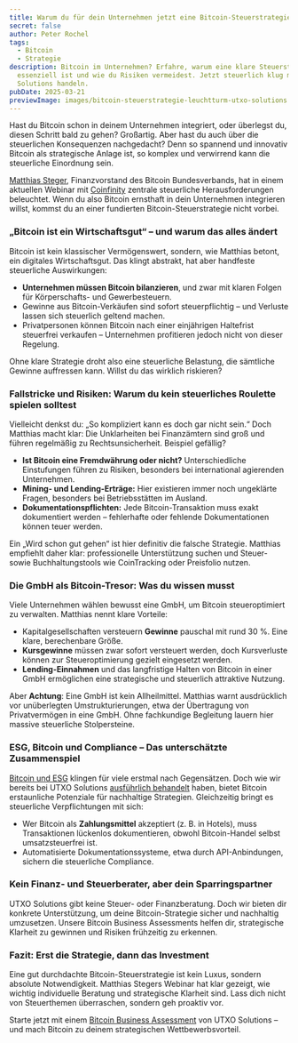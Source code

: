 ```yaml
---
title: Warum du für dein Unternehmen jetzt eine Bitcoin-Steuerstrategie brauchst
secret: false
author: Peter Rochel
tags:
  - Bitcoin
  - Strategie
description: Bitcoin im Unternehmen? Erfahre, warum eine klare Steuerstrategie
  essenziell ist und wie du Risiken vermeidest. Jetzt steuerlich klug mit UTXO
  Solutions handeln.
pubDate: 2025-03-21
previewImage: images/bitcoin-steuerstrategie-leuchtturm-utxo-solutions.webp
---
```

Hast du Bitcoin schon in deinem Unternehmen integriert, oder überlegst du, diesen Schritt bald zu gehen? Großartig. Aber hast du auch über die steuerlichen Konsequenzen nachgedacht? Denn so spannend und innovativ Bitcoin als strategische Anlage ist, so komplex und verwirrend kann die steuerliche Einordnung sein.

[Matthias Steger](https://bitcoin-bundesverband.de/team/matthias-steger/), Finanzvorstand des Bitcoin Bundesverbands, hat in einem aktuellen Webinar mit [Coinfinity](https://coinfinity.co) zentrale steuerliche Herausforderungen beleuchtet. Wenn du also Bitcoin ernsthaft in dein Unternehmen integrieren willst, kommst du an einer fundierten Bitcoin-Steuerstrategie nicht vorbei.

### „Bitcoin ist ein Wirtschaftsgut“ – und warum das alles ändert

Bitcoin ist kein klassischer Vermögenswert, sondern, wie Matthias betont, ein digitales Wirtschaftsgut. Das klingt abstrakt, hat aber handfeste steuerliche Auswirkungen:

* **Unternehmen müssen Bitcoin bilanzieren**, und zwar mit klaren Folgen für Körperschafts- und Gewerbesteuern.
* Gewinne aus Bitcoin-Verkäufen sind sofort steuerpflichtig – und Verluste lassen sich steuerlich geltend machen.
* Privatpersonen können Bitcoin nach einer einjährigen Haltefrist steuerfrei verkaufen – Unternehmen profitieren jedoch nicht von dieser Regelung.

Ohne klare Strategie droht also eine steuerliche Belastung, die sämtliche Gewinne auffressen kann. Willst du das wirklich riskieren?

### Fallstricke und Risiken: Warum du kein steuerliches Roulette spielen solltest

Vielleicht denkst du: „So kompliziert kann es doch gar nicht sein.“ Doch Matthias macht klar: Die Unklarheiten bei Finanzämtern sind groß und führen regelmäßig zu Rechtsunsicherheit. Beispiel gefällig?

* **Ist Bitcoin eine Fremdwährung oder nicht?** Unterschiedliche Einstufungen führen zu Risiken, besonders bei international agierenden Unternehmen.
* **Mining- und Lending-Erträge:** Hier existieren immer noch ungeklärte Fragen, besonders bei Betriebsstätten im Ausland.
* **Dokumentationspflichten:** Jede Bitcoin-Transaktion muss exakt dokumentiert werden – fehlerhafte oder fehlende Dokumentationen können teuer werden.

Ein „Wird schon gut gehen“ ist hier definitiv die falsche Strategie. Matthias empfiehlt daher klar: professionelle Unterstützung suchen und Steuer- sowie Buchhaltungstools wie CoinTracking oder Preisfolio nutzen.

### Die GmbH als Bitcoin-Tresor: Was du wissen musst

Viele Unternehmen wählen bewusst eine GmbH, um Bitcoin steueroptimiert zu verwalten. Matthias nennt klare Vorteile:

* Kapitalgesellschaften versteuern **Gewinne** pauschal mit rund 30 %. Eine klare, berechenbare Größe.
* **Kursgewinne** müssen zwar sofort versteuert werden, doch Kursverluste können zur Steueroptimierung gezielt eingesetzt werden.
* **Lending-Einnahmen** und das langfristige Halten von Bitcoin in einer GmbH ermöglichen eine strategische und steuerlich attraktive Nutzung.

Aber **Achtung**: Eine GmbH ist kein Allheilmittel. Matthias warnt ausdrücklich vor unüberlegten Umstrukturierungen, etwa der Übertragung von Privatvermögen in eine GmbH. Ohne fachkundige Begleitung lauern hier massive steuerliche Stolpersteine.

### ESG, Bitcoin und Compliance – Das unterschätzte Zusammenspiel

[Bitcoin und ESG](https://utxo.solutions/blog/bitcoin-esg-der-unterschaetzte-schluessel-zur-kostensenkenden-energiewende) klingen für viele erstmal nach Gegensätzen. Doch wie wir bereits bei UTXO Solutions [ausführlich behandelt](https://utxo.solutions/blog/bitcoin-esg-der-unterschaetzte-schluessel-zur-kostensenkenden-energiewende) haben, bietet Bitcoin erstaunliche Potenziale für nachhaltige Strategien. Gleichzeitig bringt es steuerliche Verpflichtungen mit sich:

* Wer Bitcoin als **Zahlungsmittel** akzeptiert (z. B. in Hotels), muss Transaktionen lückenlos dokumentieren, obwohl Bitcoin-Handel selbst umsatzsteuerfrei ist.
* Automatisierte Dokumentationssysteme, etwa durch API-Anbindungen, sichern die steuerliche Compliance.

### Kein Finanz- und Steuerberater, aber dein Sparringspartner

UTXO Solutions gibt keine Steuer- oder Finanzberatung. Doch wir bieten dir konkrete Unterstützung, um deine Bitcoin-Strategie sicher und nachhaltig umzusetzen. Unsere Bitcoin Business Assessments helfen dir, strategische Klarheit zu gewinnen und Risiken frühzeitig zu erkennen.

### Fazit: Erst die Strategie, dann das Investment

Eine gut durchdachte Bitcoin-Steuerstrategie ist kein Luxus, sondern absolute Notwendigkeit. Matthias Stegers Webinar hat klar gezeigt, wie wichtig individuelle Beratung und strategische Klarheit sind. Lass dich nicht von Steuerthemen überraschen, sondern geh proaktiv vor.

Starte jetzt mit einem [Bitcoin Business Assessment](https://utxo.solutions/leistungen/bitcoin-business-assesment) von UTXO Solutions – und mach Bitcoin zu deinem strategischen Wettbewerbsvorteil.
